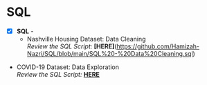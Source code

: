 # SQL

- [x] **SQL** - 
  - Nashville Housing Dataset: Data Cleaning <br />
*Review the SQL Script:* **[HERE]**(https://github.com/Hamizah-Nazri/SQL/blob/main/SQL%20-%20Data%20Cleaning.sql)<br />

- COVID-19 Dataset: Data Exploration  <br />
*Review the SQL Script:* **[HERE](https://github.com/Hamizah-Nazri/SQL/blob/main/SQL%20-%20Data%20Exploration.sql)**<br />
